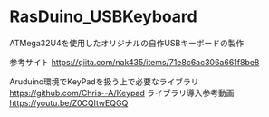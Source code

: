 # RasDuino_USBKeyboard
ATMega32U4を使用したオリジナルの自作USBキーボードの製作

参考サイト
https://qiita.com/nak435/items/71e8c6ac306a661f8be8

Aruduino環境でKeyPadを扱う上で必要なライブラリ
https://github.com/Chris--A/Keypad
ライブラリ導入参考動画
https://youtu.be/Z0CQltwEQGQ
